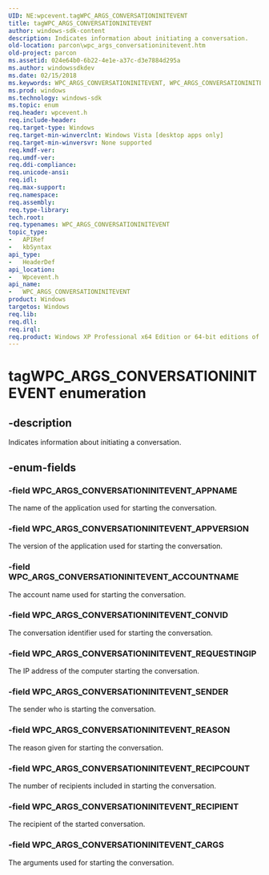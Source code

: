 ```yaml
---
UID: NE:wpcevent.tagWPC_ARGS_CONVERSATIONINITEVENT
title: tagWPC_ARGS_CONVERSATIONINITEVENT
author: windows-sdk-content
description: Indicates information about initiating a conversation.
old-location: parcon\wpc_args_conversationinitevent.htm
old-project: parcon
ms.assetid: 024e64b0-6b22-4e1e-a37c-d3e7884d295a
ms.author: windowssdkdev
ms.date: 02/15/2018
ms.keywords: WPC_ARGS_CONVERSATIONINITEVENT, WPC_ARGS_CONVERSATIONINITEVENT enumeration, WPC_ARGS_CONVERSATIONINITEVENT_ACCOUNTNAME, WPC_ARGS_CONVERSATIONINITEVENT_APPNAME, WPC_ARGS_CONVERSATIONINITEVENT_APPVERSION, WPC_ARGS_CONVERSATIONINITEVENT_CARGS, WPC_ARGS_CONVERSATIONINITEVENT_CONVID, WPC_ARGS_CONVERSATIONINITEVENT_REASON, WPC_ARGS_CONVERSATIONINITEVENT_RECIPCOUNT, WPC_ARGS_CONVERSATIONINITEVENT_RECIPIENT, WPC_ARGS_CONVERSATIONINITEVENT_REQUESTINGIP, WPC_ARGS_CONVERSATIONINITEVENT_SENDER, parcon.wpc_args_conversationinitevent, tagWPC_ARGS_CONVERSATIONINITEVENT, wpcevent/WPC_ARGS_CONVERSATIONINITEVENT, wpcevent/WPC_ARGS_CONVERSATIONINITEVENT_ACCOUNTNAME, wpcevent/WPC_ARGS_CONVERSATIONINITEVENT_APPNAME, wpcevent/WPC_ARGS_CONVERSATIONINITEVENT_APPVERSION, wpcevent/WPC_ARGS_CONVERSATIONINITEVENT_CARGS, wpcevent/WPC_ARGS_CONVERSATIONINITEVENT_CONVID, wpcevent/WPC_ARGS_CONVERSATIONINITEVENT_REASON, wpcevent/WPC_ARGS_CONVERSATIONINITEVENT_RECIPCOUNT, wpcevent/WPC_ARGS_CONVERSATIONINITEVENT_RECIPIENT, wpcevent/WPC_ARGS_CONVERSATIONINITEVENT_REQUESTINGIP, wpcevent/WPC_ARGS_CONVERSATIONINITEVENT_SENDER
ms.prod: windows
ms.technology: windows-sdk
ms.topic: enum
req.header: wpcevent.h
req.include-header: 
req.target-type: Windows
req.target-min-winverclnt: Windows Vista [desktop apps only]
req.target-min-winversvr: None supported
req.kmdf-ver: 
req.umdf-ver: 
req.ddi-compliance: 
req.unicode-ansi: 
req.idl: 
req.max-support: 
req.namespace: 
req.assembly: 
req.type-library: 
tech.root: 
req.typenames: WPC_ARGS_CONVERSATIONINITEVENT
topic_type:
-	APIRef
-	kbSyntax
api_type:
-	HeaderDef
api_location:
-	Wpcevent.h
api_name:
-	WPC_ARGS_CONVERSATIONINITEVENT
product: Windows
targetos: Windows
req.lib: 
req.dll: 
req.irql: 
req.product: Windows XP Professional x64 Edition or 64-bit editions of     Windows Server 2003
---
```


# tagWPC_ARGS_CONVERSATIONINITEVENT enumeration


## -description


Indicates information about initiating a conversation.


## -enum-fields




### -field WPC_ARGS_CONVERSATIONINITEVENT_APPNAME

The name of the application used for starting the conversation.


### -field WPC_ARGS_CONVERSATIONINITEVENT_APPVERSION

The version of the application used for starting the conversation.


### -field WPC_ARGS_CONVERSATIONINITEVENT_ACCOUNTNAME

The account name used for starting the conversation.


### -field WPC_ARGS_CONVERSATIONINITEVENT_CONVID

The conversation identifier used for starting the conversation.


### -field WPC_ARGS_CONVERSATIONINITEVENT_REQUESTINGIP

The IP address of the computer starting the conversation.


### -field WPC_ARGS_CONVERSATIONINITEVENT_SENDER

The sender who is starting the conversation.


### -field WPC_ARGS_CONVERSATIONINITEVENT_REASON

The reason given for starting the conversation.


### -field WPC_ARGS_CONVERSATIONINITEVENT_RECIPCOUNT

The number of recipients included in starting the conversation.


### -field WPC_ARGS_CONVERSATIONINITEVENT_RECIPIENT

The recipient of the started conversation.


### -field WPC_ARGS_CONVERSATIONINITEVENT_CARGS

The arguments used for starting the conversation.

